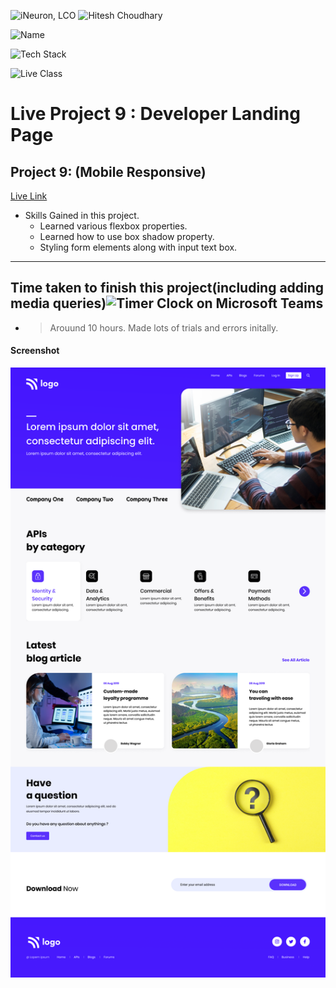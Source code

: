 
![iNeuron, LCO](https://img.shields.io/badge/iNeuron-LCO-green)
![Hitesh Choudhary](https://img.shields.io/badge/Hitesh--Choudhary-Full--stack--JS--bootcamp-red)

![Name](https://img.shields.io/badge/Project%20Made%20by-Shubham%20Somvanshi-white)

![Tech Stack](https://img.shields.io/badge/Tech%20Stack-HTML%20%7C%20CSS-blue)

![Live Class](https://img.shields.io/badge/Live%20Project%209-Developer%20Landing%20Page-brightgreen)

# Live Project 9 : Developer Landing Page

## Project 9: (Mobile Responsive)
[Live Link](https://developersomulanding.netlify.app/)

-   Skills Gained in this project.
    - Learned various flexbox properties.
    - Learned how to use box shadow property.
    - Styling form elements along with input text box.
     
---

## Time taken to finish this project(including adding media queries)<img class=" ls-is-cached lazyloaded" src="https://emojipedia-us.s3.amazonaws.com/source/microsoft-teams/337/timer-clock_23f2-fe0f.png" data-src="https://emojipedia-us.s3.amazonaws.com/source/microsoft-teams/337/timer-clock_23f2-fe0f.png" data-srcset="https://emojipedia-us.s3.amazonaws.com/source/microsoft-teams/337/timer-clock_23f2-fe0f.png 2x" alt="Timer Clock on Microsoft Teams " width="40" height="40" srcset="https://emojipedia-us.s3.amazonaws.com/source/microsoft-teams/337/timer-clock_23f2-fe0f.png 2x">

- >Arouund 10 hours. Made lots of trials and errors initally.

#### Screenshot

![Desktop](./9.png)

